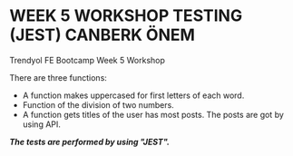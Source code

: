 # WEEK 5 WORKSHOP TESTING (JEST) CANBERK ÖNEM
Trendyol FE Bootcamp Week 5 Workshop

There are three functions:

- A function makes uppercased for first letters of each word.
- Function of the division of two numbers.
- A function gets titles of the user has most posts. The posts are got by using API.

***The tests are performed by using "JEST".*** 
